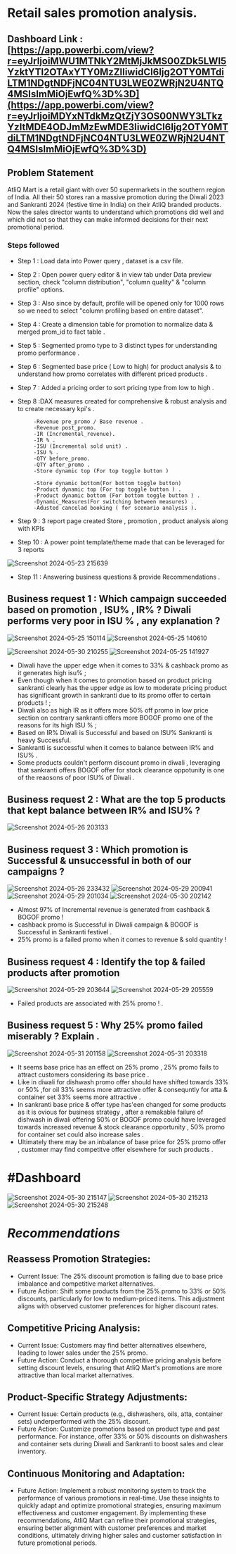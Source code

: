 



#  Retail sales promotion analysis.

## Dashboard Link : [https://app.powerbi.com/view?r=eyJrIjoiMWU1MTNkY2MtMjJkMS00ZDk5LWI5YzktYTI2OTAxYTY0MzZlIiwidCI6Ijg2OTY0MTdiLTM1NDgtNDFjNC04NTU3LWE0ZWRjN2U4NTQ4MSIsImMiOjEwfQ%3D%3D](https://app.powerbi.com/view?r=eyJrIjoiMDYxNTdkMzQtZjY3OS00NWY3LTkzYzItMDE4ODJmMzEwMDE3IiwidCI6Ijg2OTY0MTdiLTM1NDgtNDFjNC04NTU3LWE0ZWRjN2U4NTQ4MSIsImMiOjEwfQ%3D%3D)

## Problem Statement

AtliQ Mart is a retail giant with over 50 supermarkets in the southern region of India. All their 50 stores ran a massive promotion during the Diwali 2023 and Sankranti 2024 (festive time in India) on their AtliQ branded products. Now the sales director wants to understand which promotions did well and which did not so that they can make informed decisions for their next promotional period.  

### Steps followed 

- Step 1 : Load data into Power query , dataset is a csv file.
- Step 2 : Open power query editor & in view tab under Data preview section, check "column distribution", "column quality" & "column profile" options.
- Step 3 : Also since by default, profile will be opened only for 1000 rows so we need to select "column profiling based on entire dataset".
- Step 4 : Create a dimension table for promotion to normalize data & merged prom_id to fact table .
- Step 5 : Segmented promo type to 3 distinct types for understanding promo performance .
- Step 6 : Segmented base price ( Low to high) for product analysis & to understand how promo correlates with  different priced products .
- Step 7 : Added a pricing order to sort pricing type from low to high . 

           
- Step 8 :DAX measures created for comprehensive & robust analysis and to create necessary kpi's .
           
           -Revenue pre_promo / Base revenue .
           -Revenue post_promo. 
           -IR (Incremental_revenue).
           -IR % .
           -ISU (Incremental sold unit) . 
           -ISU % .
           -QTY before_promo.
           -QTY after_promo .
           -Store dynamic top (For top toggle button )
         
           -Store dynamic bottom(For bottom toggle button)
           -Product dynamic top (For top toggle button ) .
           -Product dynamic bottom (For bottom toggle button ) .
           -Dynamic_Measures(For switching between measures) .
           -Adusted cancelad booking ( for scenario analysis ).

- Step 9 : 3 report page created Store , promotion , product analysis along with KPIs

- Step 10 : A power point template/theme made  that can be leveraged for 3 reports 

 ![Screenshot 2024-05-23 215639](https://github.com/Priash-Rahman/Hotel_booking_-analysis-_Project/assets/155983828/d07f211b-d820-46ef-af6f-81d2dda87c46)

- Step 11 : Answering business questions & provide Recommendations .



## Business request 1 : Which campaign succeeded  based on promotion , ISU% , IR% ? Diwali performs very poor in ISU %  , any explanation ?


![Screenshot 2024-05-25 150114](https://github.com/Priash-Rahman/Promotion_analysis-of-AtliQ_Mart/assets/155983828/2a73d5e5-7989-4271-bdd2-f6321aad1b1c)
![Screenshot 2024-05-25 140610](https://github.com/Priash-Rahman/Promotion_analysis-of-AtliQ_Mart/assets/155983828/78e5a0b6-c805-4223-93b2-1407a80eac35)

![Screenshot 2024-05-30 210255](https://github.com/Priash-Rahman/Promotion_analysis-of-AtliQ_Mart/assets/155983828/fc00cf78-ac7c-4c34-959c-066b6c00f6b5)
![Screenshot 2024-05-25 141927](https://github.com/Priash-Rahman/Promotion_analysis-of-AtliQ_Mart/assets/155983828/d24ab2e4-cd62-4c41-973e-9e278c65e200)

-  Diwali have the upper edge when it comes to 33% & cashback promo as it generates high isu%  ; 
- Even though when it comes to promotion based on product pricing sankranti clearly has the upper edge as  low to moderate pricing product has significant growth in sankranti due to its promo offer to certain products  ! ;
- Diwali also as high IR as it offers more 50% off promo in low price section on contrary 
   sankranti offers more BOGOF promo one of the reasons for its high ISU %  ;
- Based on IR% Diwali is Successful and based on ISU% Sankranti is heavy Successful.
- Sankranti is successful when it comes to balance between IR% and ISU% .
- Some products couldn't perform discount promo in diwali   , leveraging that sankranti offers BOGOF offer  for  stock clearance oppotunity is one of the reaosons of poor ISU% of Diwali .
      

## Business request 2 : What are the top 5 products that kept balance between IR% and ISU% ?
![Screenshot 2024-05-26 203133](https://github.com/Priash-Rahman/Promotion_analysis-of-AtliQ_Mart/assets/155983828/28e9ca64-4046-4af3-9b64-ff86e7bd82b3)




## Business request 3 : Which promotion is Successful & unsuccessful in both of our campaigns  ?
 
![Screenshot 2024-05-26 233432](https://github.com/Priash-Rahman/Promotion_analysis-of-AtliQ_Mart/assets/155983828/f5fcef02-bbd1-47fa-9df4-3be07bb93dfc)
![Screenshot 2024-05-29 200941](https://github.com/Priash-Rahman/Promotion_analysis-of-AtliQ_Mart/assets/155983828/ef8830e2-f30f-438e-8ae2-8f44f384446c)
![Screenshot 2024-05-29 201034](https://github.com/Priash-Rahman/Promotion_analysis-of-AtliQ_Mart/assets/155983828/30dcadad-f5dc-4d23-a24b-2abdd5ae3148)
![Screenshot 2024-05-30 202142](https://github.com/Priash-Rahman/Promotion_analysis-of-AtliQ_Mart/assets/155983828/81c1624a-148c-41e4-b0e5-9a7a57ba2d15)


- Almost 97% of Incremental revenue is generated from cashback & BOGOF promo !
 - cashback promo is Successful in Diwali campaign & BOGOF is Successful in Sankranti festivel .
 - 25% promo is a failed promo when it comes to revenue &  sold quantity !

 
 ## Business request 4 : Identify the top & failed products  after promotion  

 ![Screenshot 2024-05-29 203644](https://github.com/Priash-Rahman/Promotion_analysis-of-AtliQ_Mart/assets/155983828/0df2a8d2-5f50-451c-b4c2-6b3d4b088b93)
![Screenshot 2024-05-29 205559](https://github.com/Priash-Rahman/Promotion_analysis-of-AtliQ_Mart/assets/155983828/d4edaedd-7cf6-44bf-90ae-c6993fa62894)

- Failed products are associated with 25% promo  ! .

## Business request 5 : Why 25% promo failed miserably  ? Explain .
![Screenshot 2024-05-31 201158](https://github.com/Priash-Rahman/Promotion_analysis-of-AtliQ_Mart/assets/155983828/3fa48518-9d9c-49b6-a72c-a9930a492085)
![Screenshot 2024-05-31 203318](https://github.com/Priash-Rahman/Promotion_analysis-of-AtliQ_Mart/assets/155983828/df5deba2-74cf-44c3-b094-160d2cd623a3)




- It seems base price has an effect on 25% promo  , 25% promo fails to attract customers considering its base price .
- Like in diwali for dishwash promo offer should have shifted towards 33% or 50% ,for oil 33% seems more attractive offer & consequntly for atta & container set 33% seems more attractive .
- In sankranti base price & offer type has'een changed for some products as it is ovious for business strategy , after a remakable failure of dishwash  in diwali offering 50% or BOGOF promo could have leveraged towards increased revenue & stock clearance opportunity , 50% promo for container set could also increase sales .
-  Ultimately there may be an inbalance of base price for 25% promo offer , customer may find competitve offer elsewhere for such products .


# #Dashboard
![Screenshot 2024-05-30 215147](https://github.com/Priash-Rahman/Promotion_analysis-of-AtliQ_Mart/assets/155983828/71a59f2f-6a7d-4750-878d-b43b5450b6c2)
![Screenshot 2024-05-30 215213](https://github.com/Priash-Rahman/Promotion_analysis-of-AtliQ_Mart/assets/155983828/d4da65b2-4bb2-4778-bf30-3c1e353cff1b)
![Screenshot 2024-05-30 215248](https://github.com/Priash-Rahman/Promotion_analysis-of-AtliQ_Mart/assets/155983828/ab4585f8-47cb-434a-b9eb-2669dc68d762)

 #  *Recommendations*


## Reassess Promotion Strategies:

* Current Issue: The 25% discount promotion is failing due to base price imbalance and competitive market alternatives.
* Future Action: Shift some products from the 25% promo to 33% or 50% discounts, particularly for low to medium-priced items. This adjustment aligns with observed customer preferences for higher discount rates.
## Competitive Pricing Analysis:

* Current Issue: Customers may find better alternatives elsewhere, leading to lower sales under the 25% promo.
* Future Action: Conduct a thorough competitive pricing analysis before setting discount levels, ensuring that AtliQ Mart's promotions are more attractive than local market alternatives.
## Product-Specific Strategy Adjustments:

* Current Issue: Certain products (e.g., dishwashers, oils, atta, container sets) underperformed with the 25% discount.
* Future Action: Customize promotions based on product type and past performance. For instance, offer 33% or 50% discounts on dishwashers and container sets during Diwali and Sankranti to boost sales and clear inventory.
## Continuous Monitoring and Adaptation:

* Future Action: Implement a robust monitoring system to track the performance of various promotions in real-time. Use these insights to quickly adapt and optimize promotional strategies, ensuring maximum effectiveness and customer engagement.
By implementing these recommendations, AtliQ Mart can refine their promotional strategies, ensuring better alignment with customer preferences and market conditions, ultimately driving higher sales and customer satisfaction in future promotional periods.
